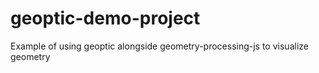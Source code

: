 # geoptic-demo-project
Example of using geoptic alongside geometry-processing-js to visualize geometry
